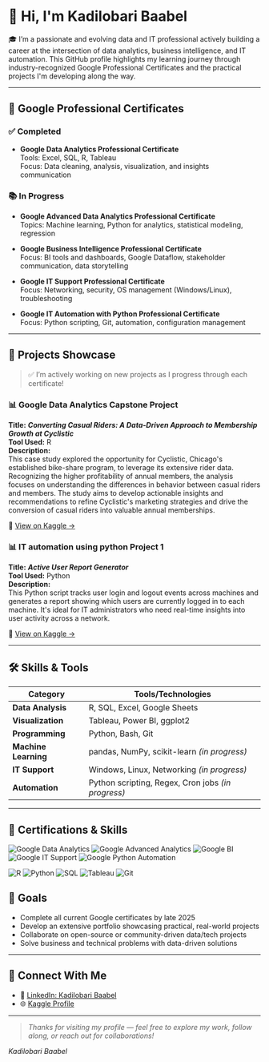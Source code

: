 
# 👋 Hi, I'm Kadilobari Baabel

🎓 I’m a passionate and evolving data and IT professional actively building a career at the intersection of data analytics, business intelligence, and IT automation. This GitHub profile highlights my learning journey through industry-recognized Google Professional Certificates and the practical projects I'm developing along the way.

---

## 📘 Google Professional Certificates

### ✅ Completed
- **Google Data Analytics Professional Certificate**  
  Tools: Excel, SQL, R, Tableau  
  Focus: Data cleaning, analysis, visualization, and insights communication

### 📚 In Progress
- **Google Advanced Data Analytics Professional Certificate**  
  Topics: Machine learning, Python for analytics, statistical modeling, regression

- **Google Business Intelligence Professional Certificate**  
  Focus: BI tools and dashboards, Google Dataflow, stakeholder communication, data storytelling

- **Google IT Support Professional Certificate**  
  Focus: Networking, security, OS management (Windows/Linux), troubleshooting

- **Google IT Automation with Python Professional Certificate**  
  Focus: Python scripting, Git, automation, configuration management

---

## 🚀 Projects Showcase

> ✅ I’m actively working on new projects as I progress through each certificate!

### 📊 Google Data Analytics Capstone Project  
**Title:** ***Converting Casual Riders: A Data-Driven Approach to Membership Growth at Cyclistic***  
**Tool Used:** R  
**Description:**  
This case study explored the opportunity for Cyclistic, Chicago's established bike-share program, to leverage its extensive rider data. Recognizing the higher profitability of annual members, the analysis focuses on understanding the differences in behavior between casual riders and members. The study aims to develop actionable insights and recommendations to refine Cyclistic's marketing strategies and drive the conversion of casual riders into valuable annual memberships.

🔗 [View on Kaggle →](https://www.kaggle.com/code/kadilobaribaabel/my-google-data-analytics-capstone-project)

### 📊 IT automation using python Project 1
**Title:** ***Active User Report Generator***  
**Tool Used:** Python  
**Description:**  
This Python script tracks user login and logout events across machines and generates a report showing which users are currently logged in to each machine. It's ideal for IT administrators who need real-time insights into user activity across a network. 

🔗 [View on Kaggle →](https://www.kaggle.com/code/kadilobaribaabel/it-automation-using-python-project1)

---

## 🛠️ Skills & Tools

| Category             | Tools/Technologies                                         |
|----------------------|------------------------------------------------------------|
| **Data Analysis**     | R, SQL, Excel, Google Sheets                               |
| **Visualization**     | Tableau, Power BI, ggplot2                            |
| **Programming**       | Python, Bash, Git                                          |
| **Machine Learning**  | pandas, NumPy, scikit-learn *(in progress)*                |
| **IT Support**        | Windows, Linux, Networking *(in progress)*                |
| **Automation**        | Python scripting, Regex, Cron jobs *(in progress)*        |

---

## 🧾 Certifications & Skills

![Google Data Analytics](https://img.shields.io/badge/Google-Data%20Analytics-blue?logo=google)
![Google Advanced Analytics](https://img.shields.io/badge/Google-Advanced%20Analytics-informational?logo=google)
![Google BI](https://img.shields.io/badge/Google-Business%20Intelligence-yellow?logo=google)
![Google IT Support](https://img.shields.io/badge/Google-IT%20Support-blue?logo=google)
![Google Python Automation](https://img.shields.io/badge/Google-Python%20Automation-green?logo=google)

![R](https://img.shields.io/badge/R-Programming-276DC3?logo=r)
![Python](https://img.shields.io/badge/Python-Data%20Science-3776AB?logo=python)
![SQL](https://img.shields.io/badge/SQL-Data%20Querying-orange?logo=mysql)
![Tableau](https://img.shields.io/badge/Tableau-Visualization-E97627?logo=tableau)
![Git](https://img.shields.io/badge/Git-Version%20Control-F05032?logo=git)


## 🎯 Goals

- Complete all current Google certificates by late 2025  
- Develop an extensive portfolio showcasing practical, real-world projects  
- Collaborate on open-source or community-driven data/tech projects  
- Solve business and technical problems with data-driven solutions

---

## 🤝 Connect With Me

- 💼 [LinkedIn: Kadilobari Baabel](https://www.linkedin.com/in/kadilobari-baabel)
- 🌐 [Kaggle Profile](https://www.kaggle.com/kadilobaribaabel)

---

> *Thanks for visiting my profile — feel free to explore my work, follow along, or reach out for collaborations!*

*Kadilobari Baabel*
